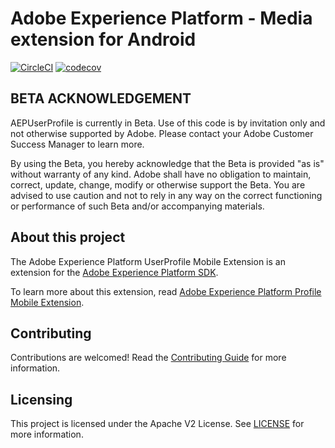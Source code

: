 # Adobe Experience Platform - Media extension for Android

[![CircleCI](https://dl.circleci.com/status-badge/img/gh/adobe/aepsdk-media-android/tree/dev-v2%2E0%2E0.svg?style=svg)](https://dl.circleci.com/status-badge/redirect/gh/adobe/aepsdk-media-android/tree/dev-v2%2E0%2E0)
[![codecov](https://codecov.io/gh/adobe/aepsdk-media-android/branch/main/graph/badge.svg?token=UgtU9vDA6j)](https://codecov.io/gh/adobe/aepsdk-media-android)

## BETA ACKNOWLEDGEMENT

AEPUserProfile is currently in Beta. Use of this code is by invitation only and not otherwise supported by Adobe. Please contact your Adobe Customer Success Manager to learn more.

By using the Beta, you hereby acknowledge that the Beta is provided "as is" without warranty of any kind. Adobe shall have no obligation to maintain, correct, update, change, modify or otherwise support the Beta. You are advised to use caution and not to rely in any way on the correct functioning or performance of such Beta and/or accompanying materials.

## About this project

The Adobe Experience Platform UserProfile Mobile Extension is an extension for the [Adobe Experience Platform SDK](https://github.com/Adobe-Marketing-Cloud/acp-sdks).

To learn more about this extension, read [Adobe Experience Platform Profile Mobile Extension](https://developer.adobe.com/client-sdks/documentation/adobe-media-analytics/).

## Contributing

Contributions are welcomed! Read the [Contributing Guide](./.github/CONTRIBUTING.md) for more information.

## Licensing

This project is licensed under the Apache V2 License. See [LICENSE](LICENSE) for more information.
